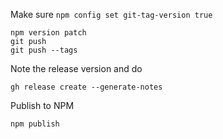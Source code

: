 Make sure `npm config set git-tag-version true` 

```shell
npm version patch
git push
git push --tags
```

Note the release version and do 
```shell
gh release create --generate-notes
```

Publish to NPM
```shell
npm publish
```